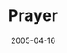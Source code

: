 ---
layout: message
category: message
series: "Fresh Breath"
title: "Prayer"
date: 2005-04-16
message_id: 124
---